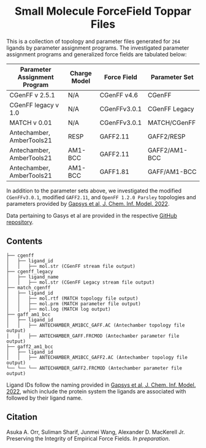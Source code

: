 <h1 align="center">Small Molecule ForceField Toppar Files </h1>


This is a collection of topology and parameter files generated for `264` ligands by parameter assignment programs. The investigated parameter assignment programs and generalized force fields are tabulated below:


| Parameter Assignment Program | Charge Model | Force Field  | Parameter Set |
| ---------------------------- | ------------ | ------------ | ------------- |
| CGenFF v 2.5.1               | N/A          | CGenFF v4.6  | CGenFF        |
| CGenFF legacy v 1.0          | N/A          | CGenFFv3.0.1 | CGenFF Legacy |
| MATCH v 0.01                 | N/A          | CGenFFv3.0.1 | MATCH/CGenFF  |
| Antechamber, AmberTools21    | RESP         | GAFF2.11     | GAFF2/RESP    |
| Antechamber, AmberTools21    | AM1-BCC      | GAFF2.11     | GAFF2/AM1-BCC |
| Antechamber, AmberTools21    | AM1-BCC      | GAFF1.81     | GAFF/AM1-BCC  |

In addition to the parameter sets above, we investigated the modified `CGenFFv3.0.1`, modified `GAFF2.11`, and `OpenFF 1.2.0 Parsley` topologies and parameters provided by [Gapsys et al, J. Chem. Inf. Model. 2022](doi.org/10.1021/acs.jcim.1c01445).

Data pertaining to Gasys et al are provided in the respective [GitHub repository](https://github.com/deGrootLab/rel_ddG_MerckDataSet_JCIM).

## Contents
```
├── cgenff
│   ├── ligand_id
│   │   ├── mol.str (CGenFF stream file output)
├── cgenff_legacy
│   ├── ligand_name
│   │   ├── mol.str (CGenFF Legacy stream file output)
├── match_cgenff
│   ├── ligand_id
│   │   ├── mol.rtf (MATCH topology file output)
│   │   ├── mol.prm (MATCH parameter file output)
│   │   ├── mol.log (MATCH log output)
├── gaff_am1_bcc
│   ├── ligand_id
│   │   ├── ANTECHAMBER_AM1BCC_GAFF.AC (Antechamber topology file output)
│   │   ├── ANTECHAMBER_GAFF.FRCMOD (Antechamber parameter file output)
├── gaff2_am1_bcc
│   ├── ligand_id
│   │   ├── ANTECHAMBER_AM1BCC_GAFF2.AC (Antechamber topology file output)
└── └── └── ANTECHAMBER_GAFF2.FRCMOD (Antechamber parameter file output)
```
Ligand IDs follow the naming provided in [Gapsys et al, J. Chem. Inf. Model. 2022](doi.org/10.1021/acs.jcim.1c01445), which include the protein system the ligands are associated with followed by their ligand name.

## Citation

Asuka A. Orr, Suliman Sharif, Junmei Wang, Alexander D. MacKerell Jr. Preserving the Integrity of Empirical Force Fields. _In preparation_.
